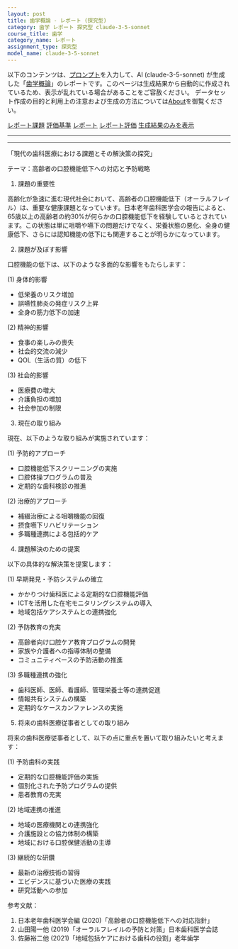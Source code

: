 ```yaml
---
layout: post
title: 歯学概論 - レポート (探究型)
category: 歯学 レポート 探究型 claude-3-5-sonnet
course_title: 歯学
category_name: レポート
assignment_type: 探究型
model_name: claude-3-5-sonnet
---
```


以下のコンテンツは、[プロンプト](https://github.com/takedatoshiyuki/synthetic_assignments/tree/main/generated/歯学/claude-3-5-sonnet/prompt_レポート-探究型.md)を入力して、AI (claude-3-5-sonnet) が生成した「[歯学概論](/contents/歯学/)」のレポートです。このページは生成結果から自動的に作成されているため、表示が乱れている場合があることをご容赦ください。
データセット作成の目的と利用上の注意および生成の方法については[About](/About)を御覧ください。

[レポート課題](../レポート課題-探究型)
[評価基準](../評価基準-探究型)
[レポート](../レポート-探究型)
[レポート評価](../レポート評価-探究型)
[生成結果のみを表示](https://github.com/takedatoshiyuki/synthetic_assignments/tree/main/generated/歯学/claude-3-5-sonnet/レポート-探究型.md)
  

***
***
  
「現代の歯科医療における課題とその解決策の探究」

テーマ：高齢者の口腔機能低下への対応と予防戦略

1. 課題の重要性

高齢化が急速に進む現代社会において、高齢者の口腔機能低下（オーラルフレイル）は、重要な健康課題となっています。日本老年歯科医学会の報告によると、65歳以上の高齢者の約30%が何らかの口腔機能低下を経験しているとされています。この状態は単に咀嚼や嚥下の問題だけでなく、栄養状態の悪化、全身の健康低下、さらには認知機能の低下にも関連することが明らかになっています。

2. 課題が及ぼす影響

口腔機能の低下は、以下のような多面的な影響をもたらします：

(1) 身体的影響
- 低栄養のリスク増加
- 誤嚥性肺炎の発症リスク上昇
- 全身の筋力低下の加速

(2) 精神的影響
- 食事の楽しみの喪失
- 社会的交流の減少
- QOL（生活の質）の低下

(3) 社会的影響
- 医療費の増大
- 介護負担の増加
- 社会参加の制限

3. 現在の取り組み

現在、以下のような取り組みが実施されています：

(1) 予防的アプローチ
- 口腔機能低下スクリーニングの実施
- 口腔体操プログラムの普及
- 定期的な歯科検診の推進

(2) 治療的アプローチ
- 補綴治療による咀嚼機能の回復
- 摂食嚥下リハビリテーション
- 多職種連携による包括的ケア

4. 課題解決のための提案

以下の具体的な解決策を提案します：

(1) 早期発見・予防システムの確立
- かかりつけ歯科医による定期的な口腔機能評価
- ICTを活用した在宅モニタリングシステムの導入
- 地域包括ケアシステムとの連携強化

(2) 予防教育の充実
- 高齢者向け口腔ケア教育プログラムの開発
- 家族や介護者への指導体制の整備
- コミュニティベースの予防活動の推進

(3) 多職種連携の強化
- 歯科医師、医師、看護師、管理栄養士等の連携促進
- 情報共有システムの構築
- 定期的なケースカンファレンスの実施

5. 将来の歯科医療従事者としての取り組み

将来の歯科医療従事者として、以下の点に重点を置いて取り組みたいと考えます：

(1) 予防歯科の実践
- 定期的な口腔機能評価の実施
- 個別化された予防プログラムの提供
- 患者教育の充実

(2) 地域連携の推進
- 地域の医療機関との連携強化
- 介護施設との協力体制の構築
- 地域における口腔保健活動の主導

(3) 継続的な研鑽
- 最新の治療技術の習得
- エビデンスに基づいた医療の実践
- 研究活動への参加

参考文献：
1. 日本老年歯科医学会編 (2020)「高齢者の口腔機能低下への対応指針」
2. 山田陽一他 (2019)「オーラルフレイルの予防と対策」日本歯科医学会誌
3. 佐藤裕二他 (2021)「地域包括ケアにおける歯科の役割」老年歯学
